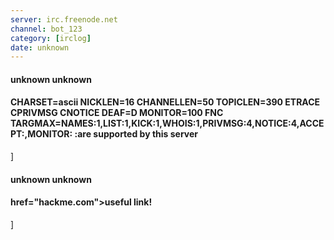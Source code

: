 ```yaml
---
server: irc.freenode.net
channel: bot_123
category: [irclog]
date: unknown
---
```


#### unknown unknown
#### CHARSET=ascii NICKLEN=16 CHANNELLEN=50 TOPICLEN=390 ETRACE CPRIVMSG CNOTICE DEAF=D MONITOR=100 FNC TARGMAX=NAMES:1,LIST:1,KICK:1,WHOIS:1,PRIVMSG:4,NOTICE:4,ACCEPT:,MONITOR: :are supported by this server\] 
#### unknown unknown
#### href="hackme.com">useful link!</a>\] 
